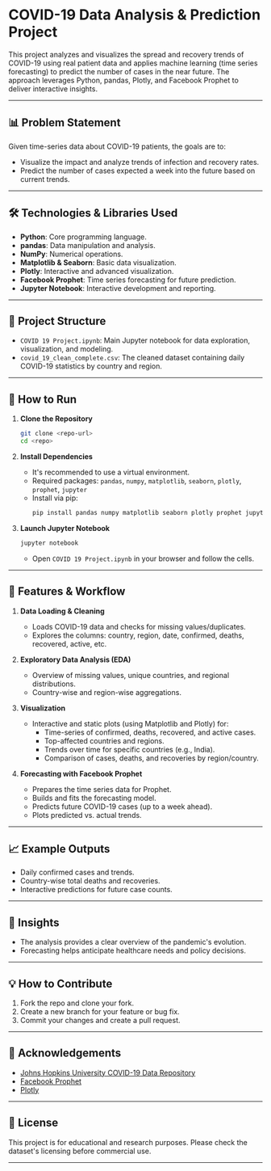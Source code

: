 # COVID-19 Data Analysis & Prediction Project

This project analyzes and visualizes the spread and recovery trends of COVID-19 using real patient data and applies machine learning (time series forecasting) to predict the number of cases in the near future. The approach leverages Python, pandas, Plotly, and Facebook Prophet to deliver interactive insights.

---

## 📊 Problem Statement

Given time-series data about COVID-19 patients, the goals are to:

- Visualize the impact and analyze trends of infection and recovery rates.
- Predict the number of cases expected a week into the future based on current trends.

---

## 🛠️ Technologies & Libraries Used

- **Python**: Core programming language.
- **pandas**: Data manipulation and analysis.
- **NumPy**: Numerical operations.
- **Matplotlib & Seaborn**: Basic data visualization.
- **Plotly**: Interactive and advanced visualization.
- **Facebook Prophet**: Time series forecasting for future prediction.
- **Jupyter Notebook**: Interactive development and reporting.

---

## 📁 Project Structure

- `COVID 19 Project.ipynb`: Main Jupyter notebook for data exploration, visualization, and modeling.
- `covid_19_clean_complete.csv`: The cleaned dataset containing daily COVID-19 statistics by country and region.

---

## 📝 How to Run

1. **Clone the Repository**
   ```bash
   git clone <repo-url>
   cd <repo>
   ```

2. **Install Dependencies**
   - It's recommended to use a virtual environment.
   - Required packages: `pandas`, `numpy`, `matplotlib`, `seaborn`, `plotly`, `prophet`, `jupyter`
   - Install via pip:
     ```bash
     pip install pandas numpy matplotlib seaborn plotly prophet jupyter
     ```

3. **Launch Jupyter Notebook**
   ```bash
   jupyter notebook
   ```
   - Open `COVID 19 Project.ipynb` in your browser and follow the cells.

---

## 🧾 Features & Workflow

1. **Data Loading & Cleaning**
   - Loads COVID-19 data and checks for missing values/duplicates.
   - Explores the columns: country, region, date, confirmed, deaths, recovered, active, etc.

2. **Exploratory Data Analysis (EDA)**
   - Overview of missing values, unique countries, and regional distributions.
   - Country-wise and region-wise aggregations.

3. **Visualization**
   - Interactive and static plots (using Matplotlib and Plotly) for:
     - Time-series of confirmed, deaths, recovered, and active cases.
     - Top-affected countries and regions.
     - Trends over time for specific countries (e.g., India).
     - Comparison of cases, deaths, and recoveries by region/country.

4. **Forecasting with Facebook Prophet**
   - Prepares the time series data for Prophet.
   - Builds and fits the forecasting model.
   - Predicts future COVID-19 cases (up to a week ahead).
   - Plots predicted vs. actual trends.

---

## 📈 Example Outputs

- Daily confirmed cases and trends.
- Country-wise total deaths and recoveries.
- Interactive predictions for future case counts.

---

## 🧠 Insights

- The analysis provides a clear overview of the pandemic's evolution.
- Forecasting helps anticipate healthcare needs and policy decisions.

---

## 💡 How to Contribute

1. Fork the repo and clone your fork.
2. Create a new branch for your feature or bug fix.
3. Commit your changes and create a pull request.

---

## 🙏 Acknowledgements

- [Johns Hopkins University COVID-19 Data Repository](https://github.com/CSSEGISandData/COVID-19)
- [Facebook Prophet](https://facebook.github.io/prophet/)
- [Plotly](https://plotly.com/)

---

## 📄 License

This project is for educational and research purposes. Please check the dataset's licensing before commercial use.

---
